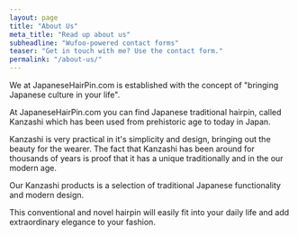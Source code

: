 ```yaml
---
layout: page
title: "About Us"
meta_title: "Read up about us"
subheadline: "Wufoo-powered contact forms"
teaser: "Get in touch with me? Use the contact form."
permalink: "/about-us/"
---
```

We at JapaneseHairPin.com is established with the concept of "bringing Japanese culture in your life". 

At JapaneseHairPin.com you can find Japanese traditional hairpin, called Kanzashi which has been used from prehistoric age to today in Japan.

Kanzashi is very practical in it's simplicity and design, bringing out the beauty for the wearer. The fact that Kanzashi has been around for thousands of years is proof that it has a unique traditionally and in the our modern age.  

Our Kanzashi products is a selection of traditional Japanese functionality and modern design. 

This conventional and novel hairpin will easily fit into your daily life and add extraordinary elegance to your fashion.